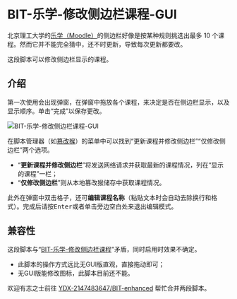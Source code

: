 # BIT-乐学-修改侧边栏课程-GUI

北京理工大学的[乐学（Moodle）](https://lexue.bit.edu.cn/)的侧边栏好像是按某种规则挑选出最多 10 个课程。然而它并不能完全猜中，还不时更新，导致每次更新都要改。

这段脚本可以修改侧边栏显示的课程。

## 介绍

第一次使用会出现弹窗，在弹窗中拖放各个课程，来决定是否在侧边栏显示，以及显示顺序。单击“完成”以保存更改。

![BIT-乐学-修改侧边栏课程-GUI](https://s2.loli.net/2024/03/02/LQkUznoe398Jb1X.jpg)

在脚本管理器（如[篡改猴](https://www.tampermonkey.net/)）的菜单中可以找到“更新课程并修改侧边栏”“仅修改侧边栏”两个选项。

- “**更新课程并修改侧边栏**”将发送网络请求并获取最新的课程情况，列在“显示的课程”一栏；
- “**仅修改侧边栏**”则从本地篡改猴储存中获取课程情况。

此外在弹窗中双击格子，还可**编辑课程名称**（粘贴文本时会自动去除换行和格式）。完成后请按<kbd>Enter</kbd>或者单击旁边空白处来退出编辑模式。

## 兼容性

这段脚本与“[BIT-乐学-修改侧边栏课程](https://greasyfork.org/scripts/470832)”矛盾，同时启用时效果不确定。

- 此脚本的操作方式远比无GUI版直观，直接拖动即可；
- 无GUI版能修改图标，此脚本目前还不能。

欢迎有志之士前往 [YDX-2147483647/BIT-enhanced](https://github.com/YDX-2147483647/BIT-enhanced) 帮忙合并两段脚本。

